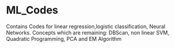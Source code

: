 # ML_Codes
Contains Codes for linear regression,logistic classification, Neural Networks.
Concepts which are remaining: DBScan, non linear SVM, Quadratic Programming, PCA and EM Algorithm
